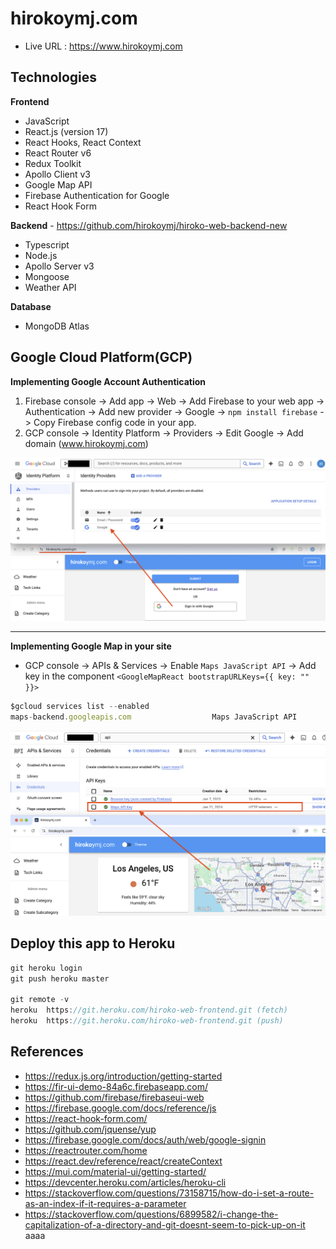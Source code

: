 # hirokoymj.com

- Live URL : https://www.hirokoymj.com

## Technologies

**Frontend**

- JavaScript
- React.js (version 17)
- React Hooks, React Context
- React Router v6
- Redux Toolkit
- Apollo Client v3
- Google Map API
- Firebase Authentication for Google
- React Hook Form

**Backend** - https://github.com/hirokoymj/hiroko-web-backend-new

- Typescript
- Node.js
- Apollo Server v3
- Mongoose
- Weather API

**Database**

- MongoDB Atlas

## Google Cloud Platform(GCP)

**Implementing Google Account Authentication**

1. Firebase console -> Add app -> Web -> Add Firebase to your web app -> Authentication -> Add new provider -> Google -> `npm install firebase` -> Copy Firebase config code in your app.
2. GCP console -> Identity Platform -> Providers -> Edit Google -> Add domain (www.hirokoymj.com)

![](./src/assets/gcp-IdentityPlatform.png)

<hr />

**Implementing Google Map in your site**

- GCP console -> APIs & Services -> Enable `Maps JavaScript API` -> Add key in the component `<GoogleMapReact bootstrapURLKeys={{ key: "" }}>`

```js
$gcloud services list --enabled
maps-backend.googleapis.com                  Maps JavaScript API
```

![](./src/assets/gcp-google-map-api.png)

## Deploy this app to Heroku

```js
git heroku login
git push heroku master

git remote -v
heroku  https://git.heroku.com/hiroko-web-frontend.git (fetch)
heroku  https://git.heroku.com/hiroko-web-frontend.git (push)
```

## References

- https://redux.js.org/introduction/getting-started
- https://fir-ui-demo-84a6c.firebaseapp.com/
- https://github.com/firebase/firebaseui-web
- https://firebase.google.com/docs/reference/js
- https://react-hook-form.com/
- https://github.com/jquense/yup
- https://firebase.google.com/docs/auth/web/google-signin
- https://reactrouter.com/home
- https://react.dev/reference/react/createContext
- https://mui.com/material-ui/getting-started/
- https://devcenter.heroku.com/articles/heroku-cli
- https://stackoverflow.com/questions/73158715/how-do-i-set-a-route-as-an-index-if-it-requires-a-parameter
- https://stackoverflow.com/questions/6899582/i-change-the-capitalization-of-a-directory-and-git-doesnt-seem-to-pick-up-on-it
  aaaa
